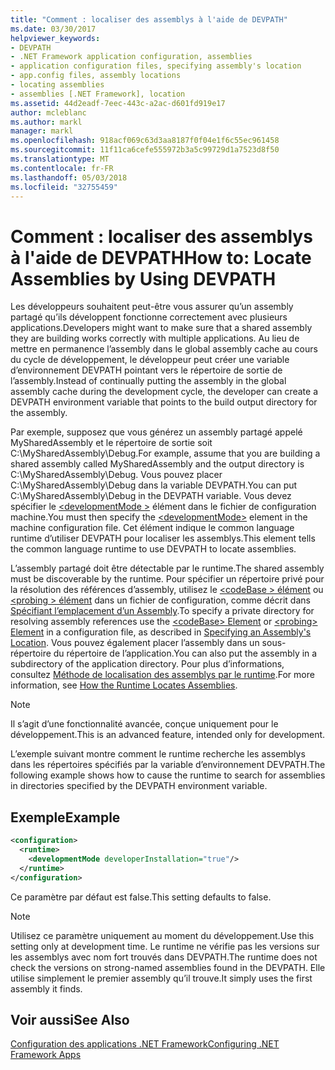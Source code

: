```yaml
---
title: "Comment : localiser des assemblys à l'aide de DEVPATH"
ms.date: 03/30/2017
helpviewer_keywords:
- DEVPATH
- .NET Framework application configuration, assemblies
- application configuration files, specifying assembly's location
- app.config files, assembly locations
- locating assemblies
- assemblies [.NET Framework], location
ms.assetid: 44d2eadf-7eec-443c-a2ac-d601fd919e17
author: mcleblanc
ms.author: markl
manager: markl
ms.openlocfilehash: 918acf069c63d3aa8187f0f04e1f6c55ec961458
ms.sourcegitcommit: 11f11ca6cefe555972b3a5c99729d1a7523d8f50
ms.translationtype: MT
ms.contentlocale: fr-FR
ms.lasthandoff: 05/03/2018
ms.locfileid: "32755459"
---
```

# <a name="how-to-locate-assemblies-by-using-devpath"></a><span data-ttu-id="98fb3-102">Comment : localiser des assemblys à l'aide de DEVPATH</span><span class="sxs-lookup"><span data-stu-id="98fb3-102">How to: Locate Assemblies by Using DEVPATH</span></span>
<span data-ttu-id="98fb3-103">Les développeurs souhaitent peut-être vous assurer qu’un assembly partagé qu’ils développent fonctionne correctement avec plusieurs applications.</span><span class="sxs-lookup"><span data-stu-id="98fb3-103">Developers might want to make sure that a shared assembly they are building works correctly with multiple applications.</span></span> <span data-ttu-id="98fb3-104">Au lieu de mettre en permanence l’assembly dans le global assembly cache au cours du cycle de développement, le développeur peut créer une variable d’environnement DEVPATH pointant vers le répertoire de sortie de l’assembly.</span><span class="sxs-lookup"><span data-stu-id="98fb3-104">Instead of continually putting the assembly in the global assembly cache during the development cycle, the developer can create a DEVPATH environment variable that points to the build output directory for the assembly.</span></span>  
  
 <span data-ttu-id="98fb3-105">Par exemple, supposez que vous générez un assembly partagé appelé MySharedAssembly et le répertoire de sortie soit C:\MySharedAssembly\Debug.</span><span class="sxs-lookup"><span data-stu-id="98fb3-105">For example, assume that you are building a shared assembly called MySharedAssembly and the output directory is C:\MySharedAssembly\Debug.</span></span> <span data-ttu-id="98fb3-106">Vous pouvez placer C:\MySharedAssembly\Debug dans la variable DEVPATH.</span><span class="sxs-lookup"><span data-stu-id="98fb3-106">You can put C:\MySharedAssembly\Debug in the DEVPATH variable.</span></span> <span data-ttu-id="98fb3-107">Vous devez spécifier le [ \<developmentMode >](../../../docs/framework/configure-apps/file-schema/runtime/developmentmode-element.md) élément dans le fichier de configuration machine.</span><span class="sxs-lookup"><span data-stu-id="98fb3-107">You must then specify the [\<developmentMode>](../../../docs/framework/configure-apps/file-schema/runtime/developmentmode-element.md) element in the machine configuration file.</span></span> <span data-ttu-id="98fb3-108">Cet élément indique le common language runtime d’utiliser DEVPATH pour localiser les assemblys.</span><span class="sxs-lookup"><span data-stu-id="98fb3-108">This element tells the common language runtime to use DEVPATH to locate assemblies.</span></span>  
  
 <span data-ttu-id="98fb3-109">L’assembly partagé doit être détectable par le runtime.</span><span class="sxs-lookup"><span data-stu-id="98fb3-109">The shared assembly must be discoverable by the runtime.</span></span>  <span data-ttu-id="98fb3-110">Pour spécifier un répertoire privé pour la résolution des références d’assembly, utilisez le [ \<codeBase > élément](../../../docs/framework/configure-apps/file-schema/runtime/codebase-element.md) ou [ \<probing > élément](../../../docs/framework/configure-apps/file-schema/runtime/probing-element.md) dans un fichier de configuration, comme décrit dans [Spécifiant l’emplacement d’un Assembly](../../../docs/framework/configure-apps/specify-assembly-location.md).</span><span class="sxs-lookup"><span data-stu-id="98fb3-110">To specify a private directory for resolving assembly references use the [\<codeBase> Element](../../../docs/framework/configure-apps/file-schema/runtime/codebase-element.md) or [\<probing> Element](../../../docs/framework/configure-apps/file-schema/runtime/probing-element.md) in a configuration file, as described in [Specifying an Assembly's Location](../../../docs/framework/configure-apps/specify-assembly-location.md).</span></span>  <span data-ttu-id="98fb3-111">Vous pouvez également placer l’assembly dans un sous-répertoire du répertoire de l’application.</span><span class="sxs-lookup"><span data-stu-id="98fb3-111">You can also put the assembly in a subdirectory of the application directory.</span></span> <span data-ttu-id="98fb3-112">Pour plus d’informations, consultez [Méthode de localisation des assemblys par le runtime](../../../docs/framework/deployment/how-the-runtime-locates-assemblies.md).</span><span class="sxs-lookup"><span data-stu-id="98fb3-112">For more information, see [How the Runtime Locates Assemblies](../../../docs/framework/deployment/how-the-runtime-locates-assemblies.md).</span></span>  
  
> [!NOTE]
>  <span data-ttu-id="98fb3-113">Il s’agit d’une fonctionnalité avancée, conçue uniquement pour le développement.</span><span class="sxs-lookup"><span data-stu-id="98fb3-113">This is an advanced feature, intended only for development.</span></span>  
  
 <span data-ttu-id="98fb3-114">L’exemple suivant montre comment le runtime recherche les assemblys dans les répertoires spécifiés par la variable d’environnement DEVPATH.</span><span class="sxs-lookup"><span data-stu-id="98fb3-114">The following example shows how to cause the runtime to search for assemblies in directories specified by the DEVPATH environment variable.</span></span>  
  
## <a name="example"></a><span data-ttu-id="98fb3-115">Exemple</span><span class="sxs-lookup"><span data-stu-id="98fb3-115">Example</span></span>  
  
```xml  
<configuration>  
  <runtime>  
    <developmentMode developerInstallation="true"/>  
  </runtime>  
</configuration>  
```  
  
 <span data-ttu-id="98fb3-116">Ce paramètre par défaut est false.</span><span class="sxs-lookup"><span data-stu-id="98fb3-116">This setting defaults to false.</span></span>  
  
> [!NOTE]
>  <span data-ttu-id="98fb3-117">Utilisez ce paramètre uniquement au moment du développement.</span><span class="sxs-lookup"><span data-stu-id="98fb3-117">Use this setting only at development time.</span></span> <span data-ttu-id="98fb3-118">Le runtime ne vérifie pas les versions sur les assemblys avec nom fort trouvés dans DEVPATH.</span><span class="sxs-lookup"><span data-stu-id="98fb3-118">The runtime does not check the versions on strong-named assemblies found in the DEVPATH.</span></span> <span data-ttu-id="98fb3-119">Elle utilise simplement le premier assembly qu’il trouve.</span><span class="sxs-lookup"><span data-stu-id="98fb3-119">It simply uses the first assembly it finds.</span></span>  
  
## <a name="see-also"></a><span data-ttu-id="98fb3-120">Voir aussi</span><span class="sxs-lookup"><span data-stu-id="98fb3-120">See Also</span></span>  
 [<span data-ttu-id="98fb3-121">Configuration des applications .NET Framework</span><span class="sxs-lookup"><span data-stu-id="98fb3-121">Configuring .NET Framework Apps</span></span>](http://msdn.microsoft.com/library/d789b592-fcb5-4e3d-8ac9-e0299adaaa42)
